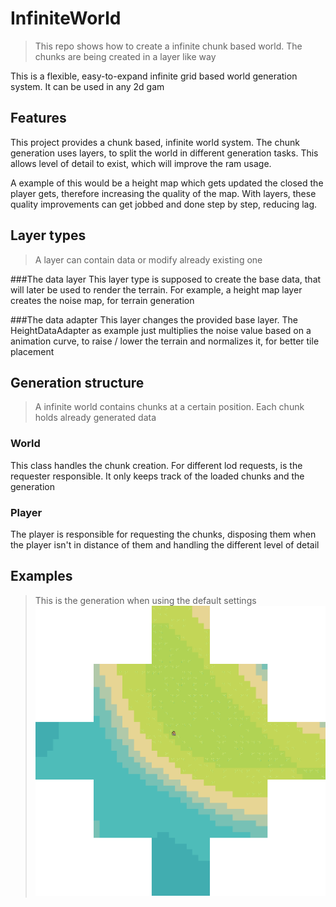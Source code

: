 # InfiniteWorld
> This repo shows how to create a infinite chunk based world. 
> The chunks are being created in a layer like way

This is a flexible, easy-to-expand infinite grid based world generation system.
It can be used in any 2d gam

## Features
This project provides a chunk based, infinite world system. 
The chunk generation uses layers, to split the world in different generation tasks. 
This allows level of detail to exist, 
which will improve the ram usage. 

A example of this would be a height map which gets updated the closed the player 
gets, therefore increasing the quality of the map. 
With layers, these quality improvements can get jobbed and done step by step, 
reducing lag.

## Layer types
> A layer can contain data or modify already existing one

###The data layer
This layer type is supposed to create the base data, 
that will later be used to render the terrain. 
For example, a height map layer creates the noise map, for terrain generation

###The data adapter
This layer changes the provided base layer. 
The HeightDataAdapter as example just multiplies the noise value based 
on a animation curve, to raise / lower the terrain and normalizes it,
for better tile placement

## Generation structure
> A infinite world contains chunks at a certain position. 
> Each chunk holds already generated data
### World
This class handles the chunk creation. 
For different lod requests, is the requester responsible. 
It only keeps track of the loaded chunks and the generation

### Player
The player is responsible for requesting the chunks, 
disposing them when the player isn't in distance of 
them and handling the different level of detail


## Examples
> This is the generation when using the default settings
![Example of the chunks around the player](images/chunk-generation.png)
